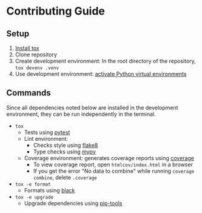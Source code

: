 # Contributing Guide

## Setup

1. [Install tox](https://tox.wiki/en/latest/installation.html)
2. Clone repository
3. Create development environment: In the root directory of the repository, `tox devenv .venv`
4. Use development environment: [activate Python virtual environments](https://realpython.com/python-virtual-environments-a-primer/#activate-it)

## Commands

Since all dependencies noted below are installed in the development environment,
they can be run independently in the terminal.

- `tox`
    - Tests using [pytest](https://pypi.org/project/pytest/)
    - Lint environment:
        - Checks style using [flake8](https://pypi.org/project/flake8/)
        - Type checks using [mypy](https://pypi.org/project/mypy/)
    - Coverage environment: generates coverage reports using [coverage](https://pypi.org/project/coverage/)
        - To view coverage report, open `htmlcov/index.html` in a browser
        - If you get the error "No data to combine" while running `coverage combine`, delete `.coverage`
- `tox -e format`
    - Formats using [black](https://pypi.org/project/black/)
- `tox -e upgrade`
    - Upgrade dependencies using [pip-tools](https://pypi.org/project/pip-tools/)
